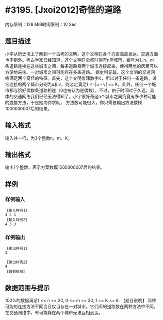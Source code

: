# #3195. [Jxoi2012]奇怪的道路

内存限制：128 MiB时间限制：10 Sec

## 题目描述

小宇从历史书上了解到一个古老的文明。这个文明在各个方面高度发达，交通方面也不例外。考古学家已经知道，这个文明在全盛时期有n座城市，编号为1..n。m条道路连接在这些城市之间，每条道路将两个城市连接起来，使得两地的居民可以方便地来往。一对城市之间可能存在多条道路。
据史料记载，这个文明的交通网络满足两个奇怪的特征。首先，这个文明崇拜数字K，所以对于任何一条道路，设它连接的两个城市分别为u和v，则必定满足1 <=|u - v| <= K。此外，任何一个城市都与恰好偶数条道路相连（0也被认为是偶数）。不过，由于时间过于久远，具体的交通网络我们已经无法得知了。小宇很好奇这n个城市之间究竟有多少种可能的连接方法，于是她向你求助。
方法数可能很大，你只需要输出方法数模1000000007后的结果。

## 输入格式

输入共一行，为3个整数n，m，K。

## 输出格式

输出1个整数，表示方案数模1000000007后的结果。

## 样例

### 样例输入

    
    【输入样例1】
    3 4 1
    【输入样例2】
    4 3 3
    
    

### 样例输出

    
    【输出样例1】
    3
    
    【输出样例2】
    4
    【数据规模】
    
    

## 数据范围与提示

100%的数据满足1
<= n <= 30, 0 <= m <= 30, 1 <= K <= 8.
【题目说明】
两种可能的连接方法不同当且仅当存在一对城市，它们间的道路数在两种方法中不同。
在交通网络中，有可能存在两个城市无法互相到达。
